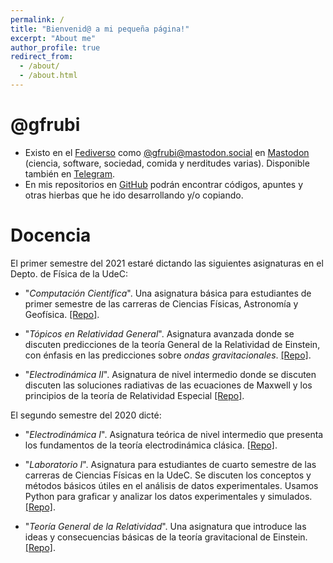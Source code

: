 ```yaml
---
permalink: /
title: "Bienvenid@ a mi pequeña página!"
excerpt: "About me"
author_profile: true
redirect_from: 
  - /about/
  - /about.html
---
```


# @gfrubi
- Existo en el [Fediverso](https://es.wikipedia.org/wiki/Fediverso) como [@gfrubi@mastodon.social](https://mastodon.social/@gfrubi) en [Mastodon](https://joinmastodon.org/) (ciencia, software, sociedad, comida y nerditudes varias). Disponible también en [Telegram](https://t.me/gfrubi).
- En mis repositorios en [GitHub](https://github.com/gfrubi) podrán encontrar códigos, apuntes y otras hierbas que he ido desarrollando y/o copiando.

# Docencia

El primer semestre del 2021 estaré dictando las siguientes asignaturas en el Depto. de Física de la UdeC:

- "*Computación Científica*". Una asignatura básica para estudiantes de primer semestre de las carreras de Ciencias Físicas, Astronomía y Geofísica. [[Repo]](https://github.com/gfrubi/CC).

- "*Tópicos en Relatividad General*". Asignatura avanzada donde se discuten predicciones de la teoría General de la Relatividad de Einstein, con énfasis en las predicciones sobre _ondas gravitacionales_.  [[Repo]](https://github.com/gfrubi/RG).

- "*Electrodinámica II*". Asignatura de nivel intermedio donde se discuten discuten las soluciones radiativas de las ecuaciones de Maxwell y los principios de la teoría de Relatividad Especial [[Repo]](https://github.com/gfrubi/electrodinamica).

El segundo semestre del 2020 dicté:

- "*Electrodinámica I*". Asignatura teórica de nivel intermedio que presenta los fundamentos de la teorı́a
electrodinámica clásica. [[Repo]](https://github.com/gfrubi/electrodinamica).

- "*Laboratorio I*". Asignatura para estudiantes de cuarto semestre de las carreras de Ciencias Físicas en la UdeC. Se discuten los conceptos y métodos básicos útiles en el análisis de datos experimentales. Usamos Python para graficar y analizar los datos experimentales y simulados. [[Repo]](https://github.com/gfrubi/Lab).

- "*Teoría General de la Relatividad*". Una asignatura que introduce las ideas y consecuencias básicas de la teoría gravitacional de Einstein. [[Repo]](https://github.com/gfrubi/RG).